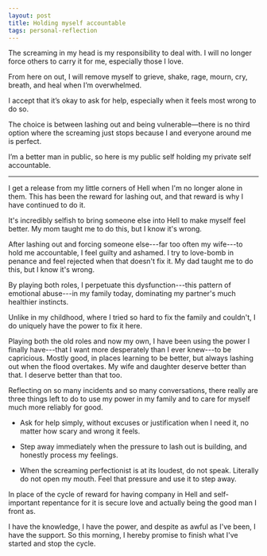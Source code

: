 ```yaml
---
layout: post
title: Holding myself accountable
tags: personal-reflection
---
```


The screaming in my head is my responsibility to deal with. I will no longer force others to carry it for me, especially those I love. 

From here on out, I will remove myself to grieve, shake, rage, mourn, cry, breath, and heal when I’m overwhelmed.

I accept that it’s okay to ask for help, especially when it feels most wrong to do so. 

The choice is between lashing out and being vulnerable—there is no third option where the screaming just stops because I and everyone around me is perfect. 

I’m a better man in public, so here is my public self holding my private self accountable.

---

I get a release from my little corners of Hell when I'm no longer alone in them. This has been the reward for lashing out, and that reward is why I have continued to do it. 

It's incredibly selfish to bring someone else into Hell to make myself feel better. My mom taught me to do this, but I know it's wrong.

After lashing out and forcing someone else---far too often my wife---to hold me accountable, I feel guilty and ashamed. I try to love-bomb in penance and feel rejected when that doesn't fix it. My dad taught me to do this, but I know it's wrong.

By playing both roles, I perpetuate this dysfunction---this pattern of emotional abuse---in my family today, dominating my partner's much healthier instincts. 

Unlike in my childhood, where I tried so hard to fix the family and couldn't, I do uniquely have the power to fix it here. 

Playing both the old roles and now my own, I have been using the power I finally have---that I want more desperately than I ever knew---to be capricious. Mostly good, in places learning to be better, but always lashing out when the flood overtakes. My wife and daughter deserve better than that. I deserve better than that too.

Reflecting on so many incidents and so many conversations, there really are three things left to do to use my power in my family and to care for myself much more reliably for good. 

- Ask for help simply, without excuses or justification when I need it, no matter how scary and wrong it feels.

- Step away immediately when the pressure to lash out is building, and honestly process my feelings.

- When the screaming perfectionist is at its loudest, do not speak. Literally do not open my mouth. Feel that pressure and use it to step away.

In place of the cycle of reward for having company in Hell and self-important repentance for it is secure love and actually being the good man I front as.

I have the knowledge, I have the power, and despite as awful as I've been, I have the support. So this morning, I hereby promise to finish what I've started and stop the cycle.
